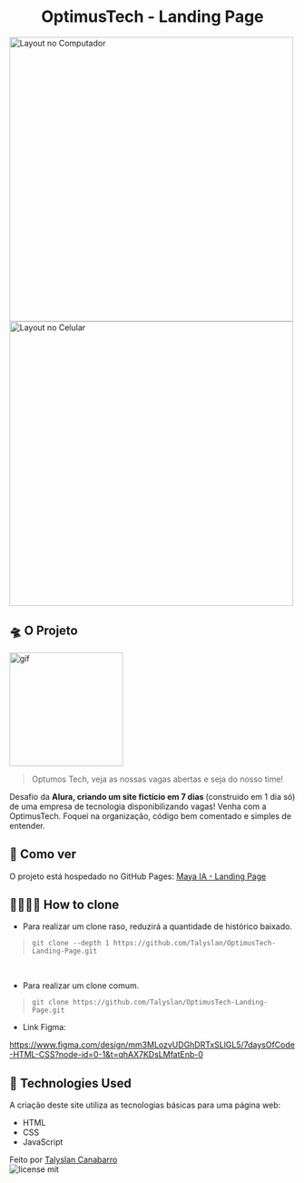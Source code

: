 <h1 align="center"> OptimusTech - Landing Page </h1>

<img height="500" src="" alt="Layout no Computador" />
<img height="500" src="" alt="Layout no Celular" />

## 🛸 O Projeto
<img height="200" src="" alt="gif" />

<blockquote>Optumos Tech, veja as nossas vagas abertas e seja do nosso time!</blockquote>

<p>Desafio da <strong>Alura, criando um site fictício em 7 dias </strong>(construido em 1 dia só) de uma empresa de tecnologia disponibilizando vagas! Venha com a OptimusTech. Foquei na organização, código bem comentado e simples de entender.</p>

## 📌 Como ver

O projeto está hospedado no GitHub Pages:
[Maya IA - Landing Page]()

## 👨‍👩‍👧‍👦 How to clone
- Para realizar um clone raso, reduzirá a quantidade de histórico baixado.
<blockquote>
<code>git clone --depth 1 https://github.com/Talyslan/OptimusTech-Landing-Page.git</code>
</blockquote>
<br>

- Para realizar um clone comum.
<blockquote>
<code>git clone https://github.com/Talyslan/OptimusTech-Landing-Page.git</code>
</blockquote>

- Link Figma: 
<a href="https://www.figma.com/design/mm3MLozvUDGhDRTxSLlGL5/7daysOfCode-HTML-CSS?node-id=0-1&t=qhAX7KDsLMfatEnb-0">
https://www.figma.com/design/mm3MLozvUDGhDRTxSLlGL5/7daysOfCode-HTML-CSS?node-id=0-1&t=qhAX7KDsLMfatEnb-0
</a>

## 🚀 Technologies Used

A criação deste site utiliza as tecnologias básicas para uma página web:

- HTML
- CSS
- JavaScript

Feito por <a href="https://github.com/Talyslan">Talyslan Canabarro</a>
<br/>
<img src="https://img.shields.io/badge/license-MIT-8A2BE2" alt="license mit" />
